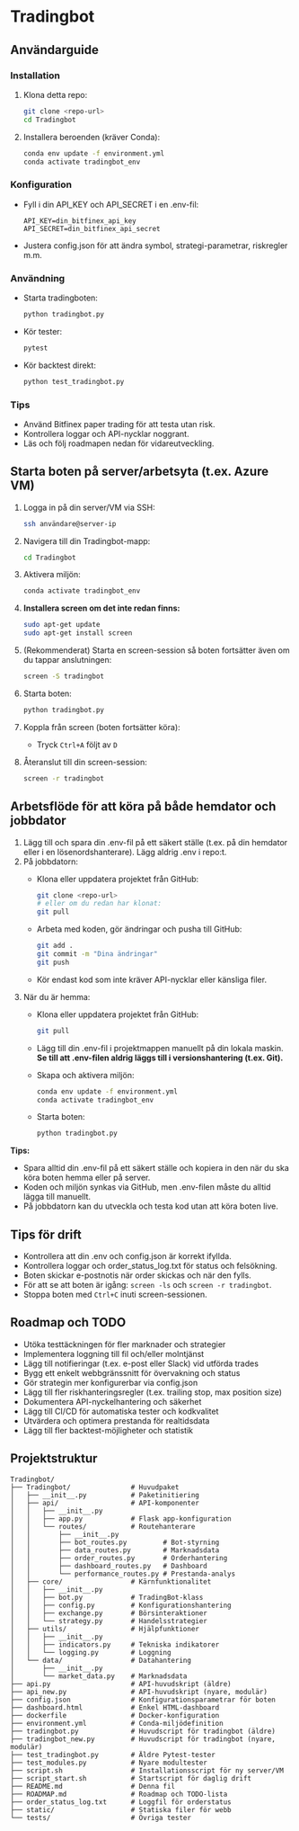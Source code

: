# Tradingbot

## Användarguide

### Installation

1. Klona detta repo:

   ```bash
   git clone <repo-url>
   cd Tradingbot
   ```

2. Installera beroenden (kräver Conda):

   ```bash
   conda env update -f environment.yml
   conda activate tradingbot_env
   ```

### Konfiguration

- Fyll i din API_KEY och API_SECRET i en .env-fil:

  ```env
  API_KEY=din_bitfinex_api_key
  API_SECRET=din_bitfinex_api_secret
  ```

- Justera config.json för att ändra symbol, strategi-parametrar, riskregler m.m.

### Användning

- Starta tradingboten:

  ```bash
  python tradingbot.py
  ```

- Kör tester:

  ```bash
  pytest
  ```

- Kör backtest direkt:

  ```bash
  python test_tradingbot.py
  ```

### Tips

- Använd Bitfinex paper trading för att testa utan risk.
- Kontrollera loggar och API-nycklar noggrant.
- Läs och följ roadmapen nedan för vidareutveckling.

## Starta boten på server/arbetsyta (t.ex. Azure VM)

1. Logga in på din server/VM via SSH:

   ```bash
   ssh användare@server-ip
   ```

2. Navigera till din Tradingbot-mapp:

   ```bash
   cd Tradingbot
   ```

3. Aktivera miljön:

   ```bash
   conda activate tradingbot_env
   ```

4. **Installera screen om det inte redan finns:**

   ```bash
   sudo apt-get update
   sudo apt-get install screen
   ```

5. (Rekommenderat) Starta en screen-session så boten fortsätter även om du tappar anslutningen:

   ```bash
   screen -S tradingbot
   ```

6. Starta boten:

   ```bash
   python tradingbot.py
   ```

7. Koppla från screen (boten fortsätter köra):
   - Tryck `Ctrl+A` följt av `D`
8. Återanslut till din screen-session:

   ```bash
   screen -r tradingbot
   ```

## Arbetsflöde för att köra på både hemdator och jobbdator

1. Lägg till och spara din .env-fil på ett säkert ställe (t.ex. på din hemdator eller i en lösenordshanterare). Lägg aldrig .env i repo:t.
2. På jobbdatorn:
   - Klona eller uppdatera projektet från GitHub:

     ```bash
     git clone <repo-url>
     # eller om du redan har klonat:
     git pull
     ```

   - Arbeta med koden, gör ändringar och pusha till GitHub:

     ```bash
     git add .
     git commit -m "Dina ändringar"
     git push
     ```

   - Kör endast kod som inte kräver API-nycklar eller känsliga filer.
3. När du är hemma:
   - Klona eller uppdatera projektet från GitHub:

     ```bash
     git pull
     ```

   - Lägg till din .env-fil i projektmappen manuellt på din lokala maskin. **Se till att .env-filen aldrig läggs till i versionshantering (t.ex. Git).**
   - Skapa och aktivera miljön:

     ```bash
     conda env update -f environment.yml
     conda activate tradingbot_env
     ```

   - Starta boten:

     ```bash
     python tradingbot.py
     ```

**Tips:**

- Spara alltid din .env-fil på ett säkert ställe och kopiera in den när du ska köra boten hemma eller på server.
- Koden och miljön synkas via GitHub, men .env-filen måste du alltid lägga till manuellt.
- På jobbdatorn kan du utveckla och testa kod utan att köra boten live.

## Tips för drift

- Kontrollera att din .env och config.json är korrekt ifyllda.
- Kontrollera loggar och order_status_log.txt för status och felsökning.
- Boten skickar e-postnotis när order skickas och när den fylls.
- För att se att boten är igång: `screen -ls` och `screen -r tradingbot`.
- Stoppa boten med `Ctrl+C` inuti screen-sessionen.

## Roadmap och TODO

- Utöka testtäckningen för fler marknader och strategier
- Implementera loggning till fil och/eller molntjänst
- Lägg till notifieringar (t.ex. e-post eller Slack) vid utförda trades
- Bygg ett enkelt webbgränssnitt för övervakning och status
- Gör strategin mer konfigurerbar via config.json
- Lägg till fler riskhanteringsregler (t.ex. trailing stop, max position size)
- Dokumentera API-nyckelhantering och säkerhet
- Lägg till CI/CD för automatiska tester och kodkvalitet
- Utvärdera och optimera prestanda för realtidsdata
- Lägg till fler backtest-möjligheter och statistik

## Projektstruktur

```plaintext
Tradingbot/
├── Tradingbot/               # Huvudpaket
│   ├── __init__.py           # Paketinitiering
│   ├── api/                  # API-komponenter
│   │   ├── __init__.py
│   │   ├── app.py            # Flask app-konfiguration
│   │   └── routes/           # Routehanterare
│   │       ├── __init__.py
│   │       ├── bot_routes.py         # Bot-styrning
│   │       ├── data_routes.py        # Marknadsdata
│   │       ├── order_routes.py       # Orderhantering
│   │       ├── dashboard_routes.py   # Dashboard
│   │       └── performance_routes.py # Prestanda-analys
│   ├── core/                 # Kärnfunktionalitet
│   │   ├── __init__.py
│   │   ├── bot.py            # TradingBot-klass
│   │   ├── config.py         # Konfigurationshantering
│   │   ├── exchange.py       # Börsinteraktioner
│   │   └── strategy.py       # Handelsstrategier
│   ├── utils/                # Hjälpfunktioner
│   │   ├── __init__.py
│   │   ├── indicators.py     # Tekniska indikatorer
│   │   └── logging.py        # Loggning
│   └── data/                 # Datahantering
│       ├── __init__.py
│       └── market_data.py    # Marknadsdata
├── api.py                    # API-huvudskript (äldre)
├── api_new.py                # API-huvudskript (nyare, modulär)
├── config.json               # Konfigurationsparametrar för boten
├── dashboard.html            # Enkel HTML-dashboard
├── dockerfile                # Docker-konfiguration
├── environment.yml           # Conda-miljödefinition
├── tradingbot.py             # Huvudscript för tradingbot (äldre)
├── tradingbot_new.py         # Huvudscript för tradingbot (nyare, modulär)
├── test_tradingbot.py        # Äldre Pytest-tester
├── test_modules.py           # Nyare modultester
├── script.sh                 # Installationsscript för ny server/VM
├── script_start.sh           # Startscript för daglig drift
├── README.md                 # Denna fil
├── ROADMAP.md                # Roadmap och TODO-lista
├── order_status_log.txt      # Loggfil för orderstatus
├── static/                   # Statiska filer för webb
└── tests/                    # Övriga tester
```
